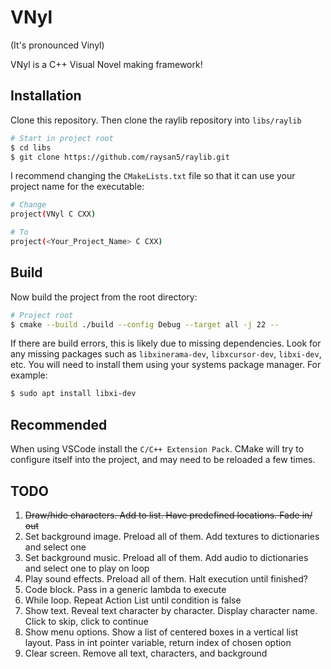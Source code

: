 # VNyl

(It's pronounced Vinyl)

VNyl is a C++ Visual Novel making framework!

## Installation 

Clone this repository. Then clone the raylib repository into `libs/raylib`

```bash
# Start in project root
$ cd libs
$ git clone https://github.com/raysan5/raylib.git
```

I recommend changing the `CMakeLists.txt` file so that it can use your project name for the executable:

```bash
# Change
project(VNyl C CXX)

# To
project(<Your_Project_Name> C CXX)
```

## Build

Now build the project from the root directory:

```bash
# Project root
$ cmake --build ./build --config Debug --target all -j 22 --
```

If there are build errors, this is likely due to missing dependencies. Look for any missing packages such as `libxinerama-dev`, `libxcursor-dev`, `libxi-dev`, etc. You will need to install them using your systems package manager. For example:

```bash
$ sudo apt install libxi-dev
```

## Recommended

When using VSCode install the `C/C++ Extension Pack`. CMake will try to configure itself into the project, and may need to be reloaded a few times.

## TODO

1. ~~Draw/hide characters. Add to list. Have predefined locations. Fade in/ out~~
2. Set background image. Preload all of them. Add textures to dictionaries and select one
3. Set background music. Preload all of them. Add audio to dictionaries and select one to play on loop
4. Play sound effects. Preload all of them. Halt execution until finished?
5. Code block. Pass in a generic lambda to execute
6. While loop. Repeat Action List until condition is false
7. Show text. Reveal text character by character. Display character name. Click to skip, click to continue
8. Show menu options. Show a list of centered boxes in a vertical list layout. Pass in int pointer variable, return index of chosen option
9. Clear screen. Remove all text, characters, and background